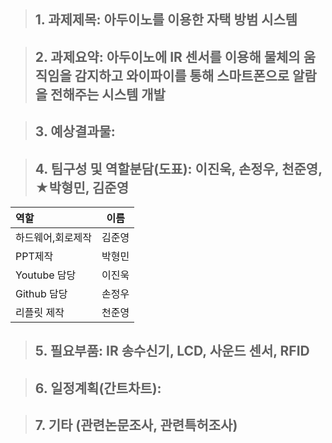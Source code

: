 > ## 1. 과제제목: 아두이노를 이용한 자택 방범 시스템

> ## 2. 과제요약: 아두이노에 IR 센서를 이용해 물체의 움직임을 감지하고 와이파이를 통해 스마트폰으로 알람을 전해주는 시스템 개발

> ## 3. 예상결과물: 

> ## 4. 팀구성 및 역할분담(도표): 이진욱, 손정우, 천준영, ★박형민, 김준영
|역할 |이름|
|:------------|:---------:|
|하드웨어,회로제작| 김준영|
|PPT제작| 박형민|
|Youtube 담당| 이진욱| 
|Github 담당| 손정우|
|리플릿 제작| 천준영| 

> ## 5. 필요부품: IR 송수신기, LCD, 사운드 센서, RFID

> ## 6. 일정계획(간트차트): 

> ## 7. 기타 (관련논문조사, 관련특허조사)
